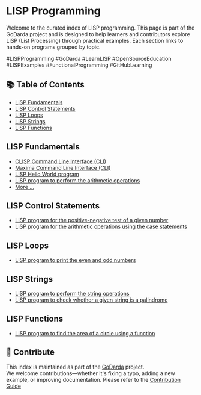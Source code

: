 # LISP Programming

Welcome to the curated index of LISP programming. This page is part of the GoDarda project and is designed to help learners and contributors explore LISP (List Processing) through practical examples. Each section links to hands-on programs grouped by topic.

#LISPProgramming #GoDarda #LearnLISP #OpenSourceEducation #LISPExamples #FunctionalProgramming #GitHubLearning

## 📚 Table of Contents

- [LISP Fundamentals](#lisp-fundamentals)
- [LISP Control Statements](#lisp-control-statements)
- [LISP Loops](#lisp-loops)
- [LISP Strings](#lisp-strings)
- [LISP Functions](#lisp-functions)

## LISP Fundamentals

- [CLISP Command Line Interface (CLI)](https://godarda.in/lisp/fundamentals/gdggdyw)  
- [Maxima Command Line Interface (CLI)](https://godarda.in/lisp/fundamentals/gdggadz)  
- [LISP Hello World program](https://godarda.in/lisp/fundamentals/gdydkmw)  
- [LISP program to perform the arithmetic operations](https://godarda.in/lisp/fundamentals/gdvwwue)  
- [More …](https://godarda.in/lisp/fundamentals)

## LISP Control Statements

- [LISP program for the positive-negative test of a given number](https://godarda.in/lisp/controls/gdkdena)  
- [LISP program for the arithmetic operations using the case statements](https://godarda.in/lisp/controls/gduepzv)

## LISP Loops

- [LISP program to print the even and odd numbers](https://godarda.in/lisp/loops/gdzzzay)

## LISP Strings

- [LISP program to perform the string operations](https://godarda.in/lisp/strings/gdtrkke)  
- [LISP program to check whether a given string is a palindrome](https://godarda.in/lisp/strings/gdzygzo)

## LISP Functions

- [LISP program to find the area of a circle using a function](https://godarda.in/lisp/functions/gduzcrz)

## 🤝 Contribute

This index is maintained as part of the [GoDarda](https://github.com/godarda) project.  
We welcome contributions—whether it's fixing a typo, adding a new example, or improving documentation. Please refer to the [Contribution Guide](https://github.com/godarda/godarda.in/blob/main/CONTRIBUTING.md)